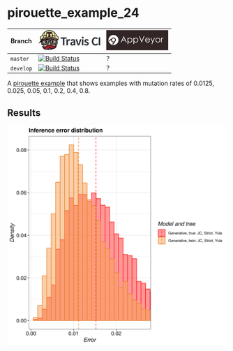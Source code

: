 # pirouette_example_24

Branch   |[![Travis CI logo](pics/TravisCI.png)](https://travis-ci.org)                                                                                                 |[![AppVeyor logo](pics/AppVeyor.png)](https://appveyor.com)                                                                                               
---------|--------------------------------------------------------------------------------------------------------------------------------------------------------------|--------------------------------------------------------------------------------------------------------------------------------------------------------------------------------------------
`master` |[![Build Status](https://travis-ci.org/richelbilderbeek/pirouette_example_24.svg?branch=master)](https://travis-ci.org/richelbilderbeek/pirouette_example_24) |?
`develop`|[![Build Status](https://travis-ci.org/richelbilderbeek/pirouette_example_24.svg?branch=develop)](https://travis-ci.org/richelbilderbeek/pirouette_example_24)|?

A [pirouette example](https://github.com/richelbilderbeek/pirouette_examples) 
that shows examples with mutation rates of 0.0125, 0.025, 0.05, 0.1, 0.2, 0.4, 0.8.

## Results

![](example_24_314/errors.png)

